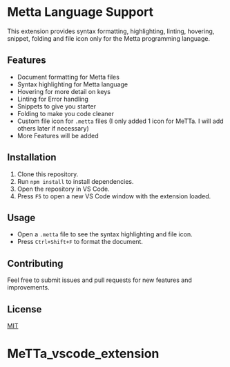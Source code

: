 # Metta Language Support

This extension provides syntax formatting, highlighting, linting, hovering, snippet, folding and file icon only for the Metta programming language.

## Features

- Document formatting for Metta files
- Syntax highlighting for Metta language
- Hovering for more detail on keys
- Linting for Error handling
- Snippets to give you starter
- Folding to make you code cleaner
- Custom file icon for `.metta` files (I only added 1 icon for MeTTa. I will add others later if necessary)
- More Features will be added


## Installation

1. Clone this repository.
2. Run `npm install` to install dependencies.
3. Open the repository in VS Code.
4. Press `F5` to open a new VS Code window with the extension loaded.

## Usage

- Open a `.metta` file to see the syntax highlighting and file icon.
- Press `Ctrl+Shift+F` to format the document.

## Contributing

Feel free to submit issues and pull requests for new features and improvements.

## License

[MIT](LICENSE)
# MeTTa_vscode_extension

